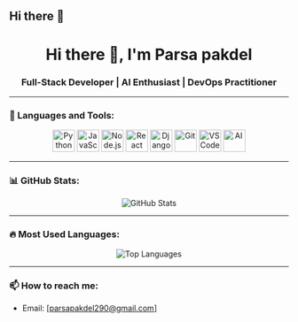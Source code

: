 ## Hi there 👋

<h1 align="center">Hi there 👋, I'm Parsa pakdel</h1>
<h3 align="center">Full-Stack Developer | AI Enthusiast | DevOps Practitioner</h3>

---

### 🚀 Languages and Tools:

<p align="center">
  <img src="https://cdn.jsdelivr.net/gh/devicons/devicon/icons/python/python-original.svg" alt="Python" width="40"/>
  <img src="https://cdn.jsdelivr.net/gh/devicons/devicon/icons/javascript/javascript-original.svg" alt="JavaScript" width="40"/>
  <img src="https://cdn.jsdelivr.net/gh/devicons/devicon/icons/nodejs/nodejs-original.svg" alt="Node.js" width="40"/>
  <img src="https://cdn.jsdelivr.net/gh/devicons/devicon/icons/react/react-original.svg" alt="React" width="40"/>
  <img src="https://cdn.jsdelivr.net/gh/devicons/devicon/icons/django/django-plain.svg" alt="Django" width="40"/>
  <img src="https://cdn.jsdelivr.net/gh/devicons/devicon/icons/git/git-original.svg" alt="Git" width="40"/>
  <img src="https://cdn.jsdelivr.net/gh/devicons/devicon/icons/vscode/vscode-original.svg" alt="VS Code" width="40"/>
  <img src="https://upload.wikimedia.org/wikipedia/commons/6/6b/Artificial_Intelligence_logo.png" alt="AI" width="40"/>
</p>

---

### 📊 GitHub Stats:

<p align="center">
  <img src="https://github-readme-stats.vercel.app/api?username=Parsapakdellahidji74&show_icons=true&theme=tokyonight" alt="GitHub Stats"/>
</p>

---

### 🔥 Most Used Languages:

<p align="center">
  <img src="https://github-readme-stats.vercel.app/api/top-langs/?username=Parsapakdellahidji74&layout=compact&theme=tokyonight" alt="Top Languages"/>
</p>

---

### 📫 How to reach me:
- Email: [parsapakdel290@gmail.com]

